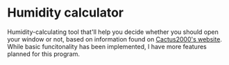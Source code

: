 # Humidity calculator
Humidity-calculating tool that'll help you decide whether you should open your window or not, based on information found on [Cactus2000's website](https://www.cactus2000.de/uk/unit/masshum.shtml). 
While basic funcitonality has been implemented, I have more features planned for this program. 